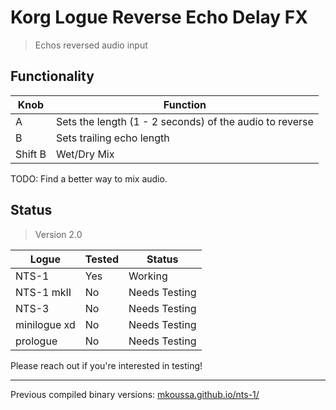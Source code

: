 # Korg Logue Reverse Echo Delay FX

>Echos reversed audio input

## Functionality

|Knob|Function|
|-|-|
|A|Sets the length (1 - 2 seconds) of the audio to reverse|
|B|Sets trailing echo length|
|Shift B|Wet/Dry Mix|

TODO: Find a better way to mix audio.

## Status

> Version 2.0

|Logue|Tested|Status|
|-|-|-|
|NTS-1|Yes|Working|
|NTS-1 mkII|No|Needs Testing|
|NTS-3|No|Needs Testing|
|minilogue xd|No|Needs Testing|
|prologue|No|Needs Testing|

Please reach out if you're interested in testing!

---

Previous compiled binary versions: [mkoussa.github.io/nts-1/](https://mkoussa.github.io/nts-1/)